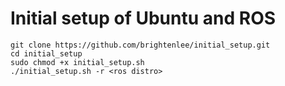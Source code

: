 # Initial setup of Ubuntu and ROS

```
git clone https://github.com/brightenlee/initial_setup.git
cd initial_setup
sudo chmod +x initial_setup.sh
./initial_setup.sh -r <ros distro>
```
